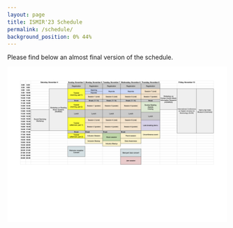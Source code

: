 ```yaml
---
layout: page
title: ISMIR'23 Schedule
permalink: /schedule/
background_position: 0% 44%
---
```

Please find below an almost final version of the schedule.


![Schedule](/assets/img/program.png)
